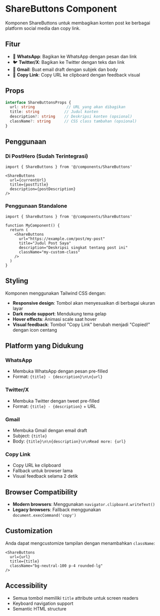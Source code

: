# ShareButtons Component

Komponen ShareButtons untuk membagikan konten post ke berbagai platform social media dan copy link.

## Fitur

- 📱 **WhatsApp**: Bagikan ke WhatsApp dengan pesan dan link
- 🐦 **Twitter/X**: Bagikan ke Twitter dengan teks dan link
- 📧 **Gmail**: Buat email draft dengan subjek dan body
- 🔗 **Copy Link**: Copy URL ke clipboard dengan feedback visual

## Props

```typescript
interface ShareButtonsProps {
  url: string              // URL yang akan dibagikan
  title: string           // Judul konten
  description?: string    // Deskripsi konten (opsional)
  className?: string      // CSS class tambahan (opsional)
}
```

## Penggunaan

### Di PostHero (Sudah Terintegrasi)
```tsx
import { ShareButtons } from '@/components/ShareButtons'

<ShareButtons 
  url={currentUrl}
  title={postTitle}
  description={postDescription}
/>
```

### Penggunaan Standalone
```tsx
import { ShareButtons } from '@/components/ShareButtons'

function MyComponent() {
  return (
    <ShareButtons
      url="https://example.com/post/my-post"
      title="Judul Post Saya"
      description="Deskripsi singkat tentang post ini"
      className="my-custom-class"
    />
  )
}
```

## Styling

Komponen menggunakan Tailwind CSS dengan:
- **Responsive design**: Tombol akan menyesuaikan di berbagai ukuran layar
- **Dark mode support**: Mendukung tema gelap
- **Hover effects**: Animasi scale saat hover
- **Visual feedback**: Tombol "Copy Link" berubah menjadi "Copied!" dengan icon centang

## Platform yang Didukung

### WhatsApp
- Membuka WhatsApp dengan pesan pre-filled
- Format: `{title} - {description}\n\n{url}`

### Twitter/X
- Membuka Twitter dengan tweet pre-filled
- Format: `{title} - {description}` + URL

### Gmail
- Membuka Gmail dengan email draft
- Subject: `{title}`
- Body: `{title}\n\n{description}\n\nRead more: {url}`

### Copy Link
- Copy URL ke clipboard
- Fallback untuk browser lama
- Visual feedback selama 2 detik

## Browser Compatibility

- **Modern browsers**: Menggunakan `navigator.clipboard.writeText()`
- **Legacy browsers**: Fallback menggunakan `document.execCommand('copy')`

## Customization

Anda dapat mengcustomize tampilan dengan menambahkan `className`:

```tsx
<ShareButtons
  url={url}
  title={title}
  className="bg-neutral-100 p-4 rounded-lg"
/>
```

## Accessibility

- Semua tombol memiliki `title` attribute untuk screen readers
- Keyboard navigation support
- Semantic HTML structure
